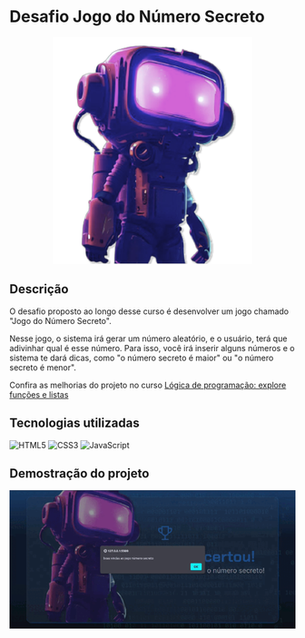 # Desafio Jogo do Número Secreto
<p align="center">
<img 
    src="./midia-readme/robot.png"
    width="350"  
/>
</p>

## Descrição
O desafio proposto ao longo desse curso é desenvolver um jogo chamado "Jogo do Número Secreto".

Nesse jogo, o sistema irá gerar um número aleatório, e o usuário, terá que adivinhar qual é esse número. Para isso, você irá inserir alguns números e o sistema te dará dicas, como "o número secreto é maior" ou "o número secreto é menor".

Confira as melhorias do projeto no curso <a href="https://github.com/SergioSinhoca/"
 title="View repository"> Lógica de programação: explore funções e listas </a>

## Tecnologias utilizadas
![HTML5](https://img.shields.io/badge/html5-%23E34F26.svg?style=for-the-badge&logo=html5&logoColor=white)
![CSS3](https://img.shields.io/badge/css3-%231572B6.svg?style=for-the-badge&logo=css3&logoColor=white)
![JavaScript](https://img.shields.io/badge/javascript-%23323330.svg?style=for-the-badge&logo=javascript&logoColor=%23F7DF1E)

## Demostração do projeto 
<p align="center">
<img 
    src="./midia-readme/video.gif"
    width="700"  
/>
</p>
